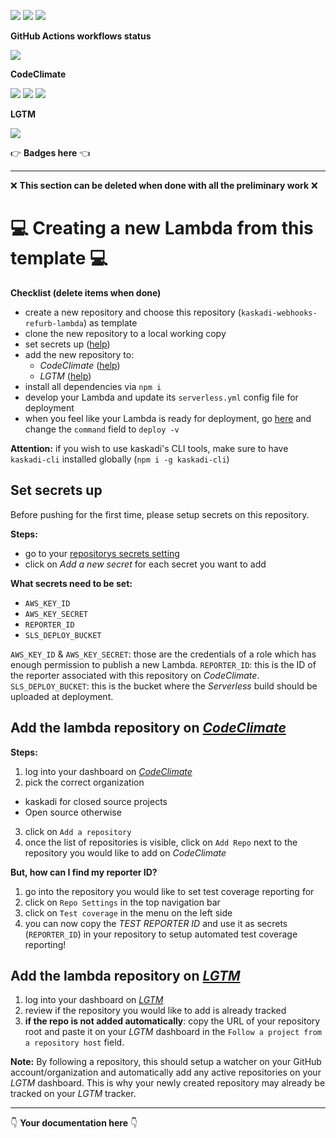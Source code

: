 ![](https://img.shields.io/github/package-json/v/kaskadi/kaskadi-webhooks-refurb-lambda)
![](https://img.shields.io/badge/code--style-standard-blue)
![](https://img.shields.io/github/license/kaskadi/kaskadi-webhooks-refurb-lambda?color=blue)

**GitHub Actions workflows status**

![](https://img.shields.io/github/workflow/status/kaskadi/kaskadi-webhooks-refurb-lambda/deploy)

**CodeClimate**

[![](https://img.shields.io/codeclimate/maintainability/kaskadi/kaskadi-webhooks-refurb-lambda?label=maintainability&logo=Code%20Climate)](https://codeclimate.com/github/kaskadi/kaskadi-webhooks-refurb-lambda)
[![](https://img.shields.io/codeclimate/tech-debt/kaskadi/kaskadi-webhooks-refurb-lambda?label=technical%20debt&logo=Code%20Climate)](https://codeclimate.com/github/kaskadi/kaskadi-webhooks-refurb-lambda)
[![](https://img.shields.io/codeclimate/coverage/kaskadi/kaskadi-webhooks-refurb-lambda?label=test%20coverage&logo=Code%20Climate)](https://codeclimate.com/github/kaskadi/kaskadi-webhooks-refurb-lambda)

**LGTM**

[![](https://img.shields.io/lgtm/grade/javascript/github/kaskadi/kaskadi-webhooks-refurb-lambda?label=code%20quality&logo=LGTM)](https://lgtm.com/projects/g/kaskadi/kaskadi-webhooks-refurb-lambda/?mode=list&logo=LGTM)

:point_right: **Badges here** :point_left:

****

❌ **This section can be deleted when done with all the preliminary work** ❌

# :computer: Creating a new Lambda from this template :computer:

**Checklist (delete items when done)**
- create a new repository and choose this repository (`kaskadi-webhooks-refurb-lambda`) as template
- clone the new repository to a local working copy
- set secrets up ([help](#Set-secrets-up))
- add the new repository to:
  - _CodeClimate_ ([help](#Add-the-lambda-repository-on-CodeClimate))
  - _LGTM_ ([help](#Add-the-lambda-repository-on-LGTM))
- install all dependencies via `npm i`
- develop your Lambda and update its `serverless.yml` config file for deployment
- when you feel like your Lambda is ready for deployment, go [here](./.github/workflows/deploy.yml) and change the `command` field to `deploy -v`

**Attention:** if you wish to use kaskadi's CLI tools, make sure to have `kaskadi-cli` installed globally (`npm i -g kaskadi-cli`)

## Set secrets up

Before pushing for the first time, please setup secrets on this repository.

**Steps:**
- go to your [repositorys secrets setting](../../settings/secrets)
- click on _Add a new secret_ for each secret you want to add

**What secrets need to be set:**
- `AWS_KEY_ID`
- `AWS_KEY_SECRET`
- `REPORTER_ID`
- `SLS_DEPLOY_BUCKET`

`AWS_KEY_ID` & `AWS_KEY_SECRET`: those are the credentials of a role which has enough permission to publish a new Lambda.
`REPORTER_ID`: this is the ID of the reporter associated with this repository on _CodeClimate_.
`SLS_DEPLOY_BUCKET`: this is the bucket where the _Serverless_ build should be uploaded at deployment.

## Add the lambda repository on [_CodeClimate_](https://codeclimate.com)

**Steps:**
1. log into your dashboard on [_CodeClimate_](https://codeclimate.com/dashboard)
2. pick the correct organization
  - kaskadi for closed source projects
  - Open source otherwise
3. click on `Add a repository`
4. once the list of repositories is visible, click on `Add Repo` next to the repository you would like to add on _CodeClimate_

**But, how can I find my reporter ID?**

1. go into the repository you would like to set test coverage reporting for
2. click on `Repo Settings` in the top navigation bar
3. click on `Test coverage` in the menu on the left side
4. you can now copy the _TEST REPORTER ID_ and use it as secrets (`REPORTER_ID`) in your repository to setup automated test coverage reporting!

## Add the lambda repository on [_LGTM_](https://lgtm.com)

1. log into your dashboard on [_LGTM_](https://lgtm.com/dashboard)
2. review if the repository you would like to add is already tracked
3. **if the repo is not added automatically**: copy the URL of your repository root and paste it on your _LGTM_ dashboard in the `Follow a project from a repository host` field.

**Note:** By following a repository, this should setup a watcher on your GitHub account/organization and automatically add any active repositories on your _LGTM_ dashboard. This is why your newly created repository may already be tracked on your _LGTM_ tracker.

****

:point_down: **Your documentation here** :point_down:
